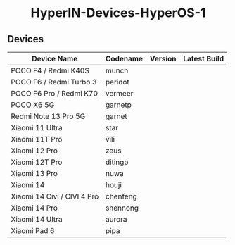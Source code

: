 <div align="center">

# HyperIN-Devices-HyperOS-1

</div>

## Devices

| Device Name                 | Codename | Version | Latest Build |
| --------------------------- | -------- | ------- | ------------ |
| POCO F4 / Redmi K40S        | munch    |         |              |
| POCO F6 / Redmi Turbo 3     | peridot  |         |              |
| POCO F6 Pro / Redmi K70     | vermeer  |         |              |
| POCO X6 5G                  | garnetp  |         |              |
| Redmi Note 13 Pro 5G        | garnet   |         |              |
| Xiaomi 11 Ultra             | star     |         |              |
| Xiaomi 11T Pro              | vili     |         |              |
| Xiaomi 12 Pro               | zeus     |         |              |
| Xiaomi 12T Pro              | ditingp  |         |              |
| Xiaomi 13 Pro               | nuwa     |         |              |
| Xiaomi 14                   | houji    |         |              |
| Xiaomi 14 Civi / CIVI 4 Pro | chenfeng |         |              |
| Xiaomi 14 Pro               | shennong |         |              |
| Xiaomi 14 Ultra             | aurora   |         |              |
| Xiaomi Pad 6                | pipa     |         |              |
